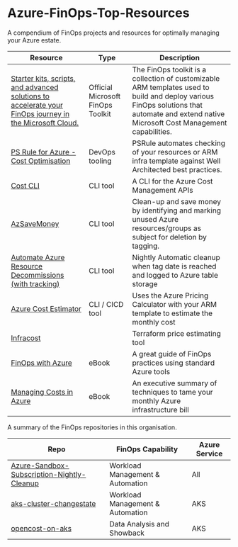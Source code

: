 # Azure-FinOps-Top-Resources
A compendium of FinOps projects and resources for optimally managing your Azure estate.

Resource | Type | Description
-------- | ---- | -----------
[Starter kits, scripts, and advanced solutions to accelerate your FinOps journey in the Microsoft Cloud.](https://github.com/microsoft/finops-toolkit) | Official Microsoft FinOps Toolkit | The FinOps toolkit is a collection of customizable ARM templates used to build and deploy various FinOps solutions that automate and extend native Microsoft Cost Management capabilities.
[PS Rule for Azure - Cost Optimisation](https://azure.github.io/PSRule.Rules.Azure/en/rules/module/#cost-optimization) | DevOps tooling | PSRule automates checking of your resources or ARM infra template against Well Architected best practices.
[Cost CLI](https://github.com/mivano/azure-cost-cli) | CLI tool | A CLI for the Azure Cost Management APIs
[AzSaveMoney](https://github.com/thgossler/AzSaveMoney) | CLI tool | Clean-up and save money by identifying and marking unused Azure resources/groups as subject for deletion by tagging.
[Automate Azure Resource Decommissions (with tracking)](https://dev.to/pwd9000/automate-azure-resource-decommissions-with-tracking-aok)| CLI tool | Nightly Automatic cleanup when tag date is reached and logged to Azure table storage
[Azure Cost Estimator](https://github.com/TheCloudTheory/arm-estimator) | CLI / CICD tool | Uses the Azure Pricing Calculator with your ARM template to estimate the monthly cost
[Infracost](https://github.com/infracost/infracost) | | Terraform price estimating tool
[FinOps with Azure](https://azure.microsoft.com/en-us/resources/finops-with-azure-bringing-finops-to-life-through-organizational-and-cultural-alignment/) | eBook | A great guide of FinOps practices using standard Azure tools
[Managing Costs in Azure](https://clouddamcdnprodep.azureedge.net/gdc/gdc3ekuPg/original) | eBook | An executive summary of techniques to tame your monthly Azure infrastructure bill

A summary of the FinOps repositories in this organisation.

Repo | FinOps Capability | Azure Service
---- | ----------------- | -------------
[Azure-Sandbox-Subscription-Nightly-Cleanup](https://github.com/finoops/Azure-Sandbox-Subscription-Nightly-Cleanup) | Workload Management & Automation | All
[aks-cluster-changestate](https://github.com/finoops/aks-cluster-changestate) | Workload Management & Automation | AKS
[opencost-on-aks](https://github.com/finoops/opencost-on-aks) | Data Analysis and Showback | AKS

